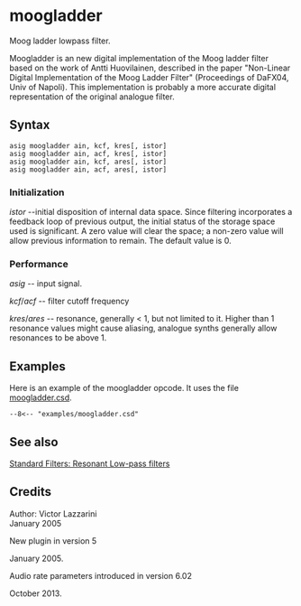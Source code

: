 <!--
id:moogladder
category:Signal Modifiers:Standard Filters:Resonant
-->
# moogladder
Moog ladder lowpass filter.

Moogladder is an new digital implementation of the Moog ladder filter based on the work of Antti Huovilainen, described in the paper "Non-Linear Digital Implementation of the Moog Ladder Filter" (Proceedings of DaFX04, Univ of Napoli). This implementation is probably a more accurate digital representation of the original analogue filter.

## Syntax
``` csound-orc
asig moogladder ain, kcf, kres[, istor]
asig moogladder ain, acf, kres[, istor]
asig moogladder ain, kcf, ares[, istor]
asig moogladder ain, acf, ares[, istor]
```

### Initialization

_istor_ --initial disposition of internal data space. Since filtering incorporates a feedback loop of previous output, the initial status of the storage space used is
significant.  A zero value will clear the space; a non-zero value will allow previous information to remain. The default value is 0.

### Performance

_asig_ -- input signal.

_kcf_/_acf_ -- filter cutoff frequency

_kres_/_ares_ -- resonance, generally &lt; 1, but not limited to it.  Higher than 1 resonance values might cause aliasing, analogue synths generally allow resonances to be above 1.

## Examples

Here is an example of the moogladder opcode. It uses the file [moogladder.csd](../../examples/moogladder.csd).

``` csound-csd title="Example of the moogladder opcode." linenums="1"
--8<-- "examples/moogladder.csd"
```

## See also

[Standard Filters: Resonant Low-pass filters](../../sigmod/standard)

## Credits

Author: Victor Lazzarini<br>
January 2005<br>

New plugin in version 5

January 2005.

Audio rate parameters introduced in version 6.02

October 2013.
